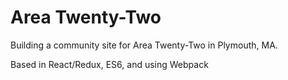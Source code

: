 # Area Twenty-Two

Building a community site for Area Twenty-Two in Plymouth, MA.

Based in React/Redux, ES6, and using Webpack
